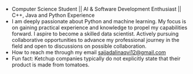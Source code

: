 -  Computer Science Student || AI & Software Development Enthusiast || C++, Java and Python Experience
-  I am deeply passionate about Python and machine learning. My focus is on gaining practical experience and knowledge to propel my capabilities forward. I aspire to become a skilled data scientist. Actively pursuing collaborative opportunities to advance my professional journey in the field and open to discussions on possible collaboration.
-  How to reach me through my email sajjadalinaqvi12@gmail.com
-  Fun fact: Ketchup companies typically do not explicitly state that their product is made from tomatoes.

<!---
sajjadalinaqvi/sajjadalinaqvi is a ✨ special ✨ repository because its `README.md` (this file) appears on your GitHub profile.
You can click the Preview link to take a look at your changes.
--->
